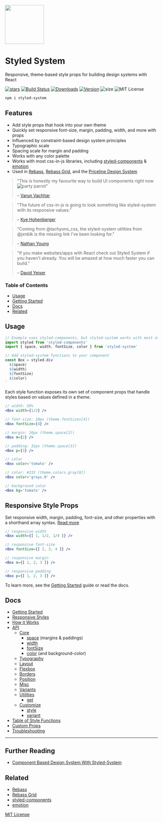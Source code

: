 
<img src='https://jxnblk.com/styled-system/logo.svg' width='128' height='128' />

# Styled System

Responsive, theme-based style props for building design systems with React

[![stars][]][github]
[![Build Status][ci]][travis]
[![Downloads][]][npm]
[![Version][]][npm]
![size][]
![MIT License][license]

[ci]: https://flat.badgen.net/travis/jxnblk/styled-system
[version]: https://flat.badgen.net/npm/v/styled-system
[downloads]: https://flat.badgen.net/npm/dw/styled-system
[license]: https://flat.badgen.net/badge/license/MIT/blue
[stars]: https://flat.badgen.net/github/stars/jxnblk/styled-system
[size]: https://flat.badgen.net/bundlephobia/minzip/styled-system

[npm]: https://npmjs.com/package/styled-system
[travis]: https://travis-ci.org/jxnblk/styled-system
[github]: https://github.com/jxnblk/styled-system


```sh
npm i styled-system
```

## Features

- Add style props that hook into your own theme
- Quickly set responsive font-size, margin, padding, width, and more with props
- Influenced by constraint-based design system principles
- Typographic scale
- Spacing scale for margin and padding
- Works with any color palette
- Works with most css-in-js libraries, including [styled-components][] & [emotion][emotion]
- Used in [Rebass](https://rebassjs.org), [Rebass Grid](https://grid.rebassjs.org/), and the [Priceline Design System](https://github.com/pricelinelabs/design-system)

> "This is honestly my favourite way to build UI components right now ![party parrot][party-parrot]"
>
> – [Varun Vachhar][varun-post]

[party-parrot]: https://github.com/jmhobbs/cultofthepartyparrot.com/raw/master/parrots/parrot.gif

<!--
> "Fantastic set of tools that offer the ease and API of tachyons/functional CSS but, are way more customisable."
>
> – [Varun Vachhar](https://mobile.twitter.com/winkerVSbecks/status/955619873463431168)
-->

> "The future of css-in-js is going to look something like styled-system with its responsive values."<br/>
>
> – [Kye Hohenberger](https://mobile.twitter.com/tkh44/status/905474043729416192)

> "Coming from @tachyons_css, the styled-system utilities from @jxnblk is the missing link I’ve been looking for."<br/>
>
> – [Nathan Young](https://mobile.twitter.com/nathanyoung/status/891353221880360960)

> "If you make websites/apps with React check out Styled System if you haven't already. You will be amazed at how much faster you can build."
>
> – [David Yeiser][david-tweet]

[dalgleish]: https://mobile.twitter.com/markdalgleish/status/913191186944241665
[mrmrs]: https://mobile.twitter.com/mrmrs_/status/913189805055401984

<!--

todo: react-scripts is borked

## Try It Out

Try the [examples](examples) on CodeSandbox

- [Basic](https://codesandbox.io/s/github/jxnblk/styled-system/tree/master/examples/basic)
- [Emotion](https://codesandbox.io/s/github/jxnblk/styled-system/tree/master/examples/emotion)
- [Theme Aliases](https://codesandbox.io/s/github/jxnblk/styled-system/tree/master/examples/theme-aliases)

-->


### Table of Contents

- [Usage](#usage)
- [Getting Started](#getting-started)
- [Docs](#docs)
- [Related](#related)

## Usage

```jsx
// Example uses styled-components, but styled-system works with most other css-in-js libraries as well
import styled from 'styled-components'
import { space, width, fontSize, color } from 'styled-system'

// Add styled-system functions to your component
const Box = styled.div`
  ${space}
  ${width}
  ${fontSize}
  ${color}
`
```

Each style function exposes its own set of component props
that handle styles based on values defined in a theme.

```jsx
// width: 50%
<Box width={1/2} />

// font-size: 20px (theme.fontSizes[4])
<Box fontSize={4} />

// margin: 16px (theme.space[2])
<Box m={2} />

// padding: 32px (theme.space[3])
<Box p={3} />

// color
<Box color='tomato' />

// color: #333 (theme.colors.gray[0])
<Box color='grays.0' />

// background color
<Box bg='tomato' />
```

## Responsive Style Props

Set responsive width, margin, padding, font-size, and other properties with a shorthand array syntax.
[Read more](docs/responsive-styles.md)

```jsx
// responsive width
<Box width={[ 1, 1/2, 1/4 ]} />

// responsive font-size
<Box fontSize={[ 2, 3, 4 ]} />

// responsive margin
<Box m={[ 1, 2, 3 ]} />

// responsive padding
<Box p={[ 1, 2, 3 ]} />
```

To learn more, see the [Getting Started](docs/getting-started.md) guide or read the docs.

<!-- link shims for previous readme -->
<a name='getting-started'></a>
<a name='how-it-works'></a>
<a name='responsive-styles'></a>
<a name='api'></a>
<a name='system-components'></a>
<a name='default-theme'></a>
<a name='troubleshooting'></a>
<a name='cleanelement'></a>

## Docs


- [Getting Started](docs/getting-started.md)
- [Responsive Styles](docs/responsive-styles.md)
- [How it Works](docs/how-it-works.md)
- [API](docs/api.md)
  - [Core](docs/api.md#core)
    - [space](docs/api.md#space) (margins & paddings)
    - [width](docs/api.md#width)
    - [fontSize](docs/api.md#fontsize)
    - [color](docs/api.md#color) (and background-color)
  - [Typography](docs/api.md#typography)
  - [Layout](docs/api.md#layout)
  - [Flexbox](docs/api.md#flexbox)
  - [Borders](docs/api.md#borders)
  - [Position](docs/api.md#position)
  - [Misc](docs/api.md#misc)
  - [Variants](docs/api.md#variant)
  - [Utilities](docs/api.md#utilities)
    - [get](docs/api.md#get)
  - [Customize](docs/api.md#customize)
    - [style](docs/api.md#style)
    - [variant](docs/api.md#variant)
- [Table of Style Functions](docs/table.md)
- [Custom Props](docs/custom-props.md)
- [Troubleshooting](docs/troubleshooting.md)


---

## Further Reading

- [Component Based Design System With Styled-System][varun-post]


## Related

- [Rebass](https://rebassjs.org)
- [Rebass Grid](https://grid.rebassjs.org)
- [styled-components][]
- [emotion][]

[styled-components]: https://github.com/styled-components/styled-components
[emotion]: https://github.com/emotion-js/emotion
[varun-post]: https://varun.ca/styled-system/
[david-tweet]: https://mobile.twitter.com/davidyeiser/status/965920740582285312

<!-- new links -->
[cole-tweet]: https://mobile.twitter.com/colebemis/status/996565848138526721
[mrmrs-elements]: https://github.com/mrmrs/elements
[broccs-react-starter]: https://github.com/broccolini/react-website-starter
[dalgleish]: https://mobile.twitter.com/markdalgleish/status/913191186944241665

[MIT License](LICENSE.md)
